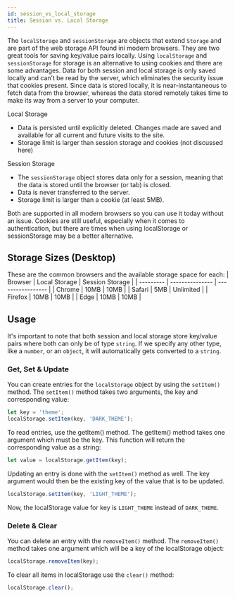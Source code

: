 ```yaml
---
id: session_vs_local_storage
title: Session vs. Local Storage
---
```


The `localStorage` and `sessionStorage` are objects that extend `Storage` and are part of the web storage API found ini modern browsers. They are two great tools for saving key/value pairs locally. Using `localStorage` and `sessionStorage` for storage is an alternative to using cookies and there are some advantages. Data for both session and local storage is only saved locally  and can’t be read by the server, which eliminates the security issue that cookies present. Since data is stored locally, it is near-instantaneous to fetch data from the browser, whereas the data stored remotely takes time to make its way from a server to your computer.

Local Storage
-  Data is persisted until explicitly deleted. Changes made are saved and available for all current and future visits to the site.
- Storage limit is larger than session storage and cookies (not discussed here)

Session Storage
- The `sessionStorage` object stores data only for a session, meaning that the data is stored until the browser (or tab) is closed.
- Data is never transferred to the server.
- Storage limit is larger than a cookie (at least 5MB).

Both are supported in all modern browsers so you can use it today without an issue. Cookies are still useful, especially when it comes to authentication, but there are times when using localStorage or sessionStorage may be a better alternative.

## Storage Sizes (Desktop)
These are the common browsers and the available storage space for each:
| Browser   | Local Storage   | Session Storage   |
| --------- | --------------- | ----------------- |
| Chrome    | 10MB            | 10MB              |
| Safari    | 5MB             | Unlimited         |
| Firefox   | 10MB            | 10MB              |
| Edge      | 10MB            | 10MB              |

## Usage
It's important to note that both session and local storage store key/value pairs where both can only be of type `string`. If we specify any other type, like a `number`, or an `object`, it will automatically gets converted to a `string`.

### Get, Set & Update
You can create entries for the `localStorage` object by using the `setItem()` method. The `setItem()` method takes two arguments, the key and corresponding value:

```javascript
let key = 'theme';
localStorage.setItem(key, 'DARK_THEME');
```
To read entries, use the getItem() method. The getItem() method takes one argument which must be the key. This function will return the corresponding value as a string:

```javascript
let value = localStorage.getItem(key);
```

Updating an entry is done with the `setItem()` method as well. The key argument would then be the existing key of the value that is to be updated.

```javascript
localStorage.setItem(key, 'LIGHT_THEME');
```

Now, the localStorage value for key is `LIGHT_THEME` instead of `DARK_THEME`.

### Delete & Clear
You can delete an entry with the `removeItem()` method. The `removeItem()` method takes one argument which will be a key of the localStorage object:

```javascript
localStorage.removeItem(key);
```

To clear all items in localStorage use the `clear()` method:

```javascript
localStorage.clear();
```